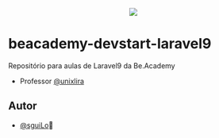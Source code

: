 <p align="center">
<img src="https://www.beacademy.com.br/wp-content/uploads/2019/11/Logo-Topo.png">
</p>

# beacademy-devstart-laravel9
Repositório para aulas de Laravel9 da Be.Academy


-  Professor [@unixlira](https://github.com/unixlira)

## Autor

- [@sguiLo](https://github.com/sguiLo)🤠
